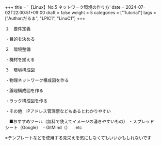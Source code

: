 +++
title = '【Linux】No.5 ネットワーク環境の作り方'
date = 2024-07-02T22:00:51+09:00
draft = false
weight = 5
categories = ["Tutorial"]
tags = ["Author:だるま", "LPIC1", "LinuC1"]
+++

１　要件定義 

・目的を決める

２　環境整備 

・機材を揃える

３　環境構成図 

・物理ネットワーク構成図を作る

・論理構成図を作る

・ラック構成図を作る

・その他　IPアドレス管理票などもあるとわかりやすい

　■おすすめツール（無料で使えてイメージの湧きやすいもの） 
 ・スプレッドシート（Google） 
 ・GitMind（）
　etc

※テンプレートなどを使用する見栄えを気にしなくてもいいかもしれないです
